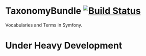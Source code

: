 TaxonomyBundle [![Build Status](https://travis-ci.org/activelamp/taxonomy-bundle.png?branch=master)](https://travis-ci.org/activelamp/taxonomy-bundle)
==============

Vocabularies and Terms in Symfony.

# Under Heavy Development
